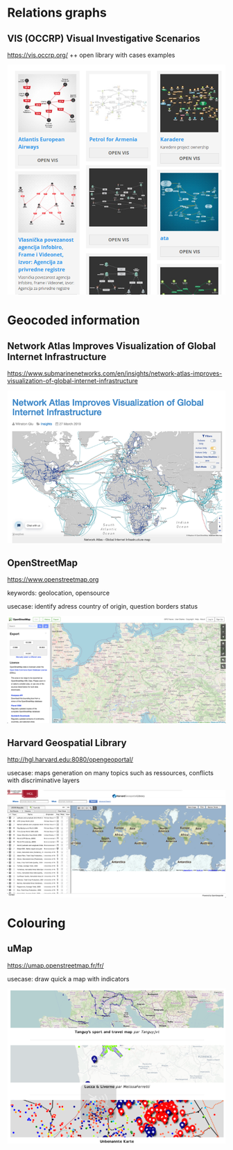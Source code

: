 # Relations graphs

## VIS (OCCRP) Visual Investigative Scenarios

https://vis.occrp.org/
++ open library with cases examples

![image](/sources/image/vis.png)

# Geocoded information

## Network Atlas Improves Visualization of Global Internet Infrastructure

https://www.submarinenetworks.com/en/insights/network-atlas-improves-visualization-of-global-internet-infrastructure

![image](/sources/image/network-atlas-global-internet-infrastructure.png)


## OpenStreetMap

https://www.openstreetmap.org

keywords: geolocation, opensource

usecase: identify adress country of origin, question borders status

![image](/sources/image/openstreetmap.png)

## Harvard Geospatial Library

http://hgl.harvard.edu:8080/opengeoportal/

usecase: maps generation on many topics such as ressources, conflicts with discriminative layers

![image](/sources/image/hgl.png)

# Colouring

## uMap

https://umap.openstreetmap.fr/fr/

usecase: draw quick a map with indicators

![image](/sources/image/uMap.png)
